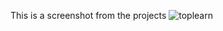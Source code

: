 This is a screenshot from the projects
![toplearn](https://user-images.githubusercontent.com/75880393/128905300-753de27e-5043-4817-9e0c-11c59cf01fd5.jpg)
